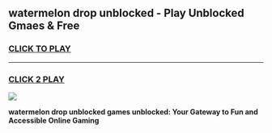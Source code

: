 
## watermelon drop unblocked - Play Unblocked Gmaes & Free
<h3>
<a href="https://news.freeplayer.one?title=watermelon_drop_unblocked&ref=23F">CLICK TO PLAY</a></h3>
<hr>

<h3>
<a href="https://news.freeplayer.one?title=watermelon_drop_unblocked&ref=23F">CLICK 2 PLAY</a>
  
</h3>

<a href="https://news.freeplayer.one?title=watermelon_drop_unblocked&ref=23F/"><img src="https://clearcache.store/games.png"></a>


**watermelon drop unblocked games unblocked: Your Gateway to Fun and Accessible Online Gaming**
